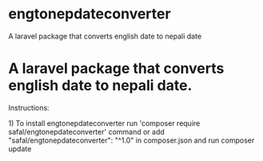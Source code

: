 # engtonepdateconverter
A laravel package that converts english date to nepali date


<!DOCTYPE html>
<html>
<head>
	
</head>
<body>
<h1>A laravel package that converts english date to nepali date.</h1>
<p>Instructions:</p>
<p>1) To install engtonepdateconverter run  'composer require safal/engtonepdateconverter' command  or add "safal/engtonepdateconverter": "^1.0" in composer.json and run composer update </p>

</body>
</html>
